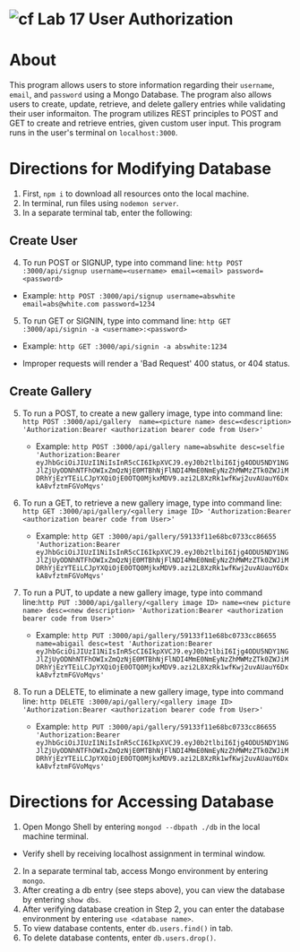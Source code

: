![cf](https://i.imgur.com/7v5ASc8.png) Lab 17 User Authorization
======

# About
This program allows users to store information regarding their `username`, `email`, and `password` using a Mongo Database. The program also allows users to create, update, retrieve, and delete gallery entries while validating their user informaiton. The program utilizes REST principles to POST and GET to create and retrieve entries, given custom user input. This program runs in the user's terminal on `localhost:3000`.

# Directions for Modifying Database
1. First, `npm i` to download all resources onto the local machine.
2. In terminal, run files using `nodemon server`.
3. In a separate terminal tab, enter the following:

## Create User
4. To run POST or SIGNUP, type into command line:
`http POST :3000/api/signup username=<username> email=<email> password=<password>`
  * Example: `http POST :3000/api/signup username=abswhite email=abs@white.com password=1234`

5. To run GET or SIGNIN, type into command line: `http GET :3000/api/signin -a <username>:<password>`
  * Example: `http GET :3000/api/signin -a abswhite:1234`

* Improper requests will render a 'Bad Request' 400 status, or 404 status.

## Create Gallery
5. To run a POST, to create a new gallery image, type into command line: `http POST :3000/api/gallery  name=<picture name> desc=<description> 'Authorization:Bearer <authorization bearer code from User>'`
    * Example: `http POST :3000/api/gallery name=abswhite desc=selfie 'Authorization:Bearer eyJhbGciOiJIUzI1NiIsInR5cCI6IkpXVCJ9.eyJ0b2tlbiI6Ijg4ODU5NDY1NGJlZjUyODNhNTFhOWIxZmQzNjE0MTBhNjFlNDI4MmE0NmEyNzZhMWMzZTk0ZWJiMDRhYjEzYTEiLCJpYXQiOjE0OTQ0MjkxMDV9.azi2L8XzRk1wfKwj2uvAUauY6DxkA8vfztmFGVoMqvs'`

6. To run a GET, to retrieve a new gallery image, type into command line: `http GET :3000/api/gallery/<gallery image ID> 'Authorization:Bearer <authorization bearer code from User>'`
    * Example: `http GET :3000/api/gallery/59133f11e68bc0733cc86655 'Authorization:Bearer eyJhbGciOiJIUzI1NiIsInR5cCI6IkpXVCJ9.eyJ0b2tlbiI6Ijg4ODU5NDY1NGJlZjUyODNhNTFhOWIxZmQzNjE0MTBhNjFlNDI4MmE0NmEyNzZhMWMzZTk0ZWJiMDRhYjEzYTEiLCJpYXQiOjE0OTQ0MjkxMDV9.azi2L8XzRk1wfKwj2uvAUauY6DxkA8vfztmFGVoMqvs'`


7. To run a PUT, to update a new gallery image, type into command line:`http PUT :3000/api/gallery/<gallery image ID> name=<new picture name> desc=<new description> 'Authorization:Bearer <authorization bearer code from User>'`
    * Example: `http PUT :3000/api/gallery/59133f11e68bc0733cc86655 name=abigail desc=test 'Authorization:Bearer eyJhbGciOiJIUzI1NiIsInR5cCI6IkpXVCJ9.eyJ0b2tlbiI6Ijg4ODU5NDY1NGJlZjUyODNhNTFhOWIxZmQzNjE0MTBhNjFlNDI4MmE0NmEyNzZhMWMzZTk0ZWJiMDRhYjEzYTEiLCJpYXQiOjE0OTQ0MjkxMDV9.azi2L8XzRk1wfKwj2uvAUauY6DxkA8vfztmFGVoMqvs'`

8. To run a DELETE, to eliminate a new gallery image, type into command line: `http DELETE :3000/api/gallery/<gallery image ID> 'Authorization:Bearer <authorization bearer code from User>'`
    * Example: `http PUT :3000/api/gallery/59133f11e68bc0733cc86655 'Authorization:Bearer eyJhbGciOiJIUzI1NiIsInR5cCI6IkpXVCJ9.eyJ0b2tlbiI6Ijg4ODU5NDY1NGJlZjUyODNhNTFhOWIxZmQzNjE0MTBhNjFlNDI4MmE0NmEyNzZhMWMzZTk0ZWJiMDRhYjEzYTEiLCJpYXQiOjE0OTQ0MjkxMDV9.azi2L8XzRk1wfKwj2uvAUauY6DxkA8vfztmFGVoMqvs'`


# Directions for Accessing Database
1. Open Mongo Shell by entering `mongod --dbpath ./db` in the local machine terminal.
  * Verify shell by receiving localhost assignment in terminal window.
2. In a separate terminal tab, access Mongo environment by entering `mongo`.
2. After creating a db entry (see steps above), you can view the database by entering `show dbs`.
3. After verifying database creation in Step 2, you can enter the database environment by entering `use <database name>`.
4. To view database contents, enter `db.users.find()` in tab.
5. To delete database contents, enter `db.users.drop()`.
